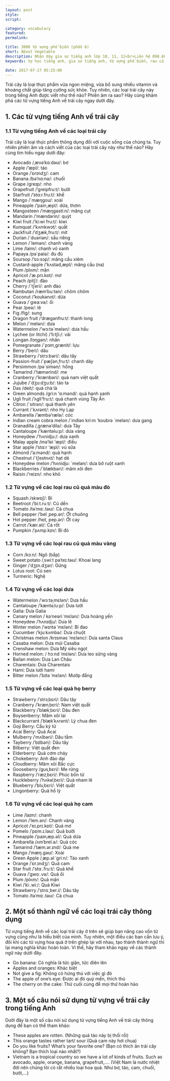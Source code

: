 ```yaml
---
layout: post
style:
script:

category: vocabulary
featured:
permalink:

title: 3000 từ vựng phổ biến (phần 6)
short: About Vegetable
description: Nhận dậy gia sư tiếng anh lớp 10, 11, 12<br>Liên hệ 098.66.77.99.3<br>Anh Thịnh
keywords: tự học tiếng anh, gia sư tiếng anh, từ vựng phổ biến, rau củ, vocabulary, vegetable

date: 2017-07-27 05:25:00
---
```


Trái cây là loại thực phẩm vừa ngon miệng, vừa bổ sung nhiều vitamin và khoáng chất giúp tăng cường sức khỏe. Tuy nhiên, các loại trái cây này trong tiếng Anh được viết như thế nào? Phiên âm ra sao? Hãy cùng khám phá các từ vựng tiếng Anh về trái cây ngay dưới đây.

## 1. Các từ vựng tiếng Anh về trái cây

### 1.1 Từ vựng tiếng Anh về các loại trái cây

Trái cây là loại thực phẩm thông dụng đối với cuộc sống của chúng ta. Tuy nhiên phiên âm và cách viết của các loại trái cây này như thế nào? Hãy cùng tìm hiểu ngay dưới đây:

- Avocado /ˌævəˈkɑːdəʊ/: bơ
- Apple /’æpl/: táo
- Orange /ˈɒrɪndʒ/: cam
- Banana /bə’nɑ:nə/: chuối
- Grape /greɪp/: nho
- Grapefruit /’greipfru:t/: bưởi
- Starfruit /’stɑ:r.fru:t/: khế
- Mango /´mæηgou/: xoài
- Pineapple /’pain,æpl/: dứa, thơm
- Mangosteen /ˈmæŋɡəstiːn/: măng cụt
- Mandarin /’mændərin/: quýt
- Kiwi fruit /’ki:wi fru:t/: kiwi
- Kumquat /’kʌmkwɔt/: quất
- Jackfruit /’dʒæk,fru:t/: mít
- Durian /´duəriən/: sầu riêng
- Lemon /´lemən/: chanh vàng
- Lime /laim/: chanh vỏ xanh
- Papaya /pə´paiə/: đu đủ
- Soursop /’sɔ:sɔp/: mãng cầu xiêm
- Custard-apple /’kʌstəd,æpl/: mãng cầu (na)
- Plum /plʌm/: mận
- Apricot /ˈæ.prɪ.kɒt/: mơ
- Peach /pitʃ/: đào
- Cherry /´tʃeri/: anh đào
- Rambutan /ræmˈbuːtən/: chôm chôm
- Coconut /’koukənʌt/: dừa
- Guava /´gwa:və/: ổi
- Pear /peə/: lê
- Fig /fig/: sung
- Dragon fruit /’drægənfru:t/: thanh long
- Melon /´melən/: dưa
- Watermelon /’wɔ:tə´melən/: dưa hấu
- Lychee (or litchi) /’li:tʃi:/: vải
- Longan /lɔɳgən/: nhãn
- Pomegranate /´pɔm¸grænit/: lựu
- Berry /’beri/: dâu
- Strawberry /ˈstrɔ:bəri/: dâu tây
- Passion-fruit /´pæʃən¸fru:t/: chanh dây
- Persimmon /pə´simən/: hồng
- Tamarind /’tæmərind/: me
- Cranberry /’krænbəri/: quả nam việt quất
- Jujube /´dʒu:dʒu:b/: táo ta
- Das /deit/: quả chà là
- Green almonds /gri:n ‘ɑ:mənd/: quả hạnh xanh
- Ugli fruit /’ʌgli’fru:t/: quả chanh vùng Tây Ấn
- Citron /´sitrən/: quả thanh yên
- Currant /´kʌrənt/: nho Hy Lạp
- Ambarella /’æmbə’rælə/: cóc
- Indian cream cobra melon /´indiən kri:m ‘koubrə ´melən/: dưa gang
- Granadilla /,grænə’dilə/: dưa Tây
- Cantaloupe /’kæntəlu:p/: dưa vàng
- Honeydew /’hʌnidju:/: dưa xanh
- Malay apple /mə’lei ‘æpl/: điều
- Star apple /’stɑ:r ‘æpl/: vú sữa
- Almond /’a:mənd/: quả hạnh
- Chestnut /´tʃestnʌt/: hạt dẻ
- Honeydew melon /’hʌnidju: ´melən/: dưa bở ruột xanh
- Blackberries /´blækbəri/: mâm xôi đen
- Raisin /’reizn/: nho khô

### 1.2 Từ vựng về các loại rau củ quả màu đỏ

- Squash /skwɒʃ/: Bí
- Beetroot /ˈbiːt.ruːt/: Củ dền
- Tomato /təˈmɑː.təʊ/: Cà chua
- Bell pepper /ˈbel ˌpep.ər/: Ớt chuông
- Hot pepper /hɒt, pep.ər/: Ớt cay
- Carrot /ˈkær.ət/: Cà rốt
- Pumpkin /ˈpʌmp.kɪn/: Bí đỏ

### 1.3 Từ vựng về các loại rau củ quả màu vàng

- Corn /kɔːn/: Ngô (bắp)
- Sweet potato /ˌswiːt pəˈteɪ.təʊ/: Khoai lang
- Ginger /ˈdʒɪn.dʒər/: Gừng
- Lotus root: Củ sen
- Turmeric: Nghệ

### 1.4 Từ vựng về các loại dưa

- Watermelon /ˈwɔːtəˌmɛlən/: Dưa hấu
- Cantaloupe /ˈkæntəˌluːp/: Dưa lưới
- Galia: Dưa Galia
- Canary melon / kəˈneəri ˈmɛlən/: Dưa hoàng yến
- Honeydew /ˈhʌnɪdju/: Dưa lê
- Winter melon /ˈwɪntə ˈmɛlən/: Bí đao
- Cucumber /ˈkjuːkʌmbə/: Dưa chuột
- Christmas melon /krɪsməs ˈmɛlənc/: Dưa santa Claus
- Casaba melon: Dưa múi Casaba
- Crenshaw melon: Dưa Mỹ siêu ngọt
- Horned melon: / hɔːnd ˈmɛlən/: Dưa leo sừng vàng
- Bailan melon: Dưa Lan Châu
- Charentais: Dưa Charentais
- Hami: Dưa lưới hami
- Bitter melon /ˈbɪtə ˈmɛlən/: Mướp đắng

### 1.5 Từ vựng về các loại quả họ berry

- Strawberry /ˈstrɔˌbɛri/: Dâu tây
- Cranberry /ˈkrænˌbɛri/: Nam việt quất
- Blackberry /ˈblækˌbɛri/: Dâu đen
- Boysenberry: Mâm xôi lai
- Blackcurrant /ˈblækˈkʌrənt/: Lý chua đen
- Goji Berry: Cẩu kỷ tử
- Acai Berry: Quả Acai
- Mulberry /ˈmʌlbəri/: Dâu tằm
- Tayberry /ˈbɪlbəri/: Dâu tây
- Bilberry: Việt quất đen
- Elderberry: Quả cơm cháy
- Chokeberry: Anh đào dại
- Cloudberry: Mâm xôi Bắc cực
- Gooseberry /gusˌbɛri/: Me rừng
- Raspberry /ˈræzˌbɛri/: Phúc bồn tử
- Huckleberry /ˈhʌkəlˌbɛri/: Quả nham lê
- Blueberry /ˈbluˌbɛri/: Việt quất
- Lingonberry: Quả hồ lý

### 1.6 Từ vựng về các loại quả họ cam

- Lime /laɪm/: chanh
- Lemon /ˈlem.ən/: Chanh vàng
- Apricot /ˈeɪ.prɪ.kɒt/: Quả mơ
- Pomelo /ˈpɒm.ɪ.ləʊ/: Quả bưởi
- Pineapple /ˈpaɪnˌæp.əl/: Quả dứa
- Ambarella /ʌmˈbrel.ə/: Quả cóc
- Tamarind /ˈtæm.ər.ɪnd/: Quả me
- Mango /ˈmæŋ.ɡəʊ/: Xoài
- Green Apple /ˌæp.əl ˈɡriːn/: Táo xanh
- Orange /ˈɒr.ɪndʒ/: Quả cam
- Star fruit /ˈstɑː.fruːt/: Quả khế
- Guava /ˈɡwɑː.və/: Quả ổi
- Plum /plʌm/: Quả mận
- Kiwi /ˈkiː.wiː/: Quả Kiwi
- Strawberry /ˈstrɑːˌber.i/: Dâu tây
- Tomato /təˈmɑː.təʊ/: Cà chua

## 2. Một số thành ngữ về các loại trái cây thông dụng

Từ vựng tiếng Anh về các loại trái cây ở trên sẽ giúp bạn nâng cao vốn từ vựng cũng như là hiểu biết của mình. Tuy nhiên, một điều các bạn cần lưu ý, đôi khi các từ vựng hoa quả ở trên ghép lại với nhau, tạo thành thành ngữ thì lại mang nghĩa khác hoàn toàn. Vì thế, hãy tham khảo ngay về các thành ngữ này dưới đây.

- Go banana: Có nghĩa là tức giận, tức điên lên
- Apples and oranges: Khác biệt
- Not give a fig: Không có hứng thú với việc gì đó
- The apple of one’s eye: Được ai đó quý mến, thích thú
- The cherry on the cake: Thứ cuối cùng để mọi thứ hoàn hảo

## 3. Một số câu nói sử dụng từ vựng về trái cây trong tiếng Anh

Dưới đây là một số câu nói sử dụng từ vựng tiếng Anh về trái cây thông dụng để bạn có thể tham khảo:

- These apples are rotten. (Những quả táo này bị thối rồi)
- This orange tastes rather tart/ sour (Quả cam này hơi chua)
- Do you like fruits? What’s your favorite one? (Bạn có thích ăn trái cây không? Bạn thích loại nào nhất?)
- Vietnam is a tropical country so we have a lot of kinds of fruits. Such as avocado, apple, orange, banana, grapefruit,.... (Việt Nam là nước nhiệt đới nên chúng tôi có rất nhiều loại hoa quả. Như bơ, táo, cam, chuối, bưởi,...)
